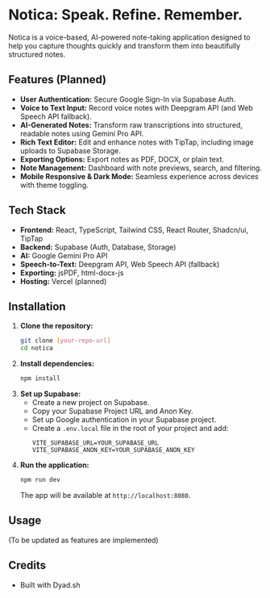 # Notica: Speak. Refine. Remember.

Notica is a voice-based, AI-powered note-taking application designed to help you capture thoughts quickly and transform them into beautifully structured notes.

## Features (Planned)

-   **User Authentication:** Secure Google Sign-In via Supabase Auth.
-   **Voice to Text Input:** Record voice notes with Deepgram API (and Web Speech API fallback).
-   **AI-Generated Notes:** Transform raw transcriptions into structured, readable notes using Gemini Pro API.
-   **Rich Text Editor:** Edit and enhance notes with TipTap, including image uploads to Supabase Storage.
-   **Exporting Options:** Export notes as PDF, DOCX, or plain text.
-   **Note Management:** Dashboard with note previews, search, and filtering.
-   **Mobile Responsive & Dark Mode:** Seamless experience across devices with theme toggling.

## Tech Stack

-   **Frontend:** React, TypeScript, Tailwind CSS, React Router, Shadcn/ui, TipTap
-   **Backend:** Supabase (Auth, Database, Storage)
-   **AI:** Google Gemini Pro API
-   **Speech-to-Text:** Deepgram API, Web Speech API (fallback)
-   **Exporting:** jsPDF, html-docx-js
-   **Hosting:** Vercel (planned)

## Installation

1.  **Clone the repository:**
    ```bash
    git clone [your-repo-url]
    cd notica
    ```
2.  **Install dependencies:**
    ```bash
    npm install
    ```
3.  **Set up Supabase:**
    -   Create a new project on Supabase.
    -   Copy your Supabase Project URL and Anon Key.
    -   Set up Google authentication in your Supabase project.
    -   Create a `.env.local` file in the root of your project and add:
        ```
        VITE_SUPABASE_URL=YOUR_SUPABASE_URL
        VITE_SUPABASE_ANON_KEY=YOUR_SUPABASE_ANON_KEY
        ```
4.  **Run the application:**
    ```bash
    npm run dev
    ```
    The app will be available at `http://localhost:8080`.

## Usage

(To be updated as features are implemented)

## Credits

-   Built with Dyad.sh